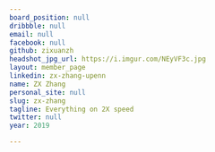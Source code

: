 ```yaml
---
board_position: null
dribbble: null
email: null
facebook: null
github: zixuanzh
headshot_jpg_url: https://i.imgur.com/NEyVF3c.jpg
layout: member_page
linkedin: zx-zhang-upenn
name: ZX Zhang
personal_site: null
slug: zx-zhang
tagline: Everything on 2X speed
twitter: null
year: 2019

---
```

